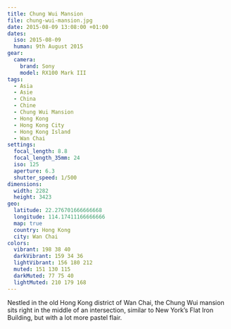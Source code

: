 ```yaml
---
title: Chung Wui Mansion
file: chung-wui-mansion.jpg
date: 2015-08-09 13:08:00 +01:00
dates:
  iso: 2015-08-09
  human: 9th August 2015
gear:
  camera:
    brand: Sony
    model: RX100 Mark III
tags:
  - Asia
  - Asie
  - China
  - Chine
  - Chung Wui Mansion
  - Hong Kong
  - Hong Kong City
  - Hong Kong Island
  - Wan Chai
settings:
  focal_length: 8.8
  focal_length_35mm: 24
  iso: 125
  aperture: 6.3
  shutter_speed: 1/500
dimensions:
  width: 2282
  height: 3423
geo:
  latitude: 22.276701666666668
  longitude: 114.17411166666666
  map: true
  country: Hong Kong
  city: Wan Chai
colors:
  vibrant: 198 38 40
  darkVibrant: 159 34 36
  lightVibrant: 156 180 212
  muted: 151 130 115
  darkMuted: 77 75 40
  lightMuted: 210 179 168
---
```


Nestled in the old Hong Kong district of Wan Chai, the Chung Wui mansion sits right in the middle of an intersection, similar to New York’s Flat Iron Building, but with a lot more pastel flair.
